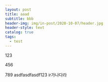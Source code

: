 ```yaml
---
layout: post
title: aaad
subtitle: bbb
header-img: img/in-post/2020-10-07/header.jpg
header-style: text
catalog: true
tags:
  - test
---
```

123

456

789
asdfasdfasdf123
ir가나다라